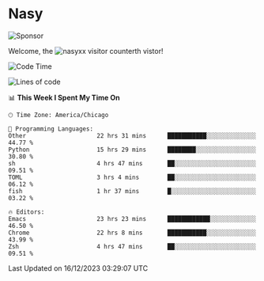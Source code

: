# Nasy

<!--
<p align="center">
<img height="200" src="https://github-readme-stats.vercel.app/api?username=nasyxx&count_private=true&show_icons=true&theme=dracula&include_all_commits=true"/>
<img height="200" src="https://github-readme-stats.vercel.app/api/top-langs/?username=nasyxx&theme=dracula&hide=html,jupyter+notebook&count_private=true&show_icons=true"/>
</p>

  
----------------
-->

![Sponsor](https://img.shields.io/static/v1.svg?label=Sponsor&message=%E2%9D%A4&logo=GitHub&style=flat&color=pink)
 
Welcome, the ![nasyxx visitor counter](https://count.getloli.com/get/@nasyxx?theme=rule34)th vistor!
 
<!--START_SECTION:waka-->
![Code Time](http://img.shields.io/badge/Code%20Time-4%2C125%20hrs%205%20mins-blue)

![Lines of code](https://img.shields.io/badge/From%20Hello%20World%20I%27ve%20Written-6.3%20million%20lines%20of%20code-blue)

📊 **This Week I Spent My Time On** 

```text
🕑︎ Time Zone: America/Chicago

💬 Programming Languages: 
Other                    22 hrs 31 mins      ███████████░░░░░░░░░░░░░░   44.77 % 
Python                   15 hrs 29 mins      ████████░░░░░░░░░░░░░░░░░   30.80 % 
sh                       4 hrs 47 mins       ██░░░░░░░░░░░░░░░░░░░░░░░   09.51 % 
TOML                     3 hrs 4 mins        ██░░░░░░░░░░░░░░░░░░░░░░░   06.12 % 
fish                     1 hr 37 mins        █░░░░░░░░░░░░░░░░░░░░░░░░   03.22 % 

🔥 Editors: 
Emacs                    23 hrs 23 mins      ████████████░░░░░░░░░░░░░   46.50 % 
Chrome                   22 hrs 8 mins       ███████████░░░░░░░░░░░░░░   43.99 % 
Zsh                      4 hrs 47 mins       ██░░░░░░░░░░░░░░░░░░░░░░░   09.51 % 
```


 Last Updated on 16/12/2023 03:29:07 UTC
<!--END_SECTION:waka-->

<!-- ![visitors](https://visitor-badge.laobi.icu/badge?page_id=nasyxx.nasyxx) -->
